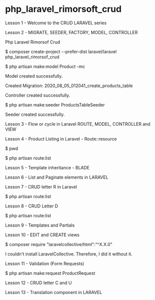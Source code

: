 # php_laravel_rimorsoft_crud

Lesson 1 - Welcome to the CRUD LARAVEL series

Lesson 2 - MIGRATE, SEEDER, FACTORY, MODEL, CONTROLLER

Php Laravel Rimorsof Crud

$ composer create-project --prefer-dist laravel/laravel php_laravel_rimorsof_crud

$ php artisan make:model Product -mc

Model created successfully.

Created Migration: 2020_08_05_012041_create_products_table

Controller created successfully.

$ php artisan make:seeder ProductsTableSeeder

Seeder created successfully.

Lesson 3 - Flow or cycle in Laravel ROUTE, MODEL, CONTROLLER and VIEW

Lesson 4 - Product Listing in Laravel - Route::resource

$ pwd

$ php artisan route:list

Lesson 5 - Template inheritance - BLADE

Lesson 6 - List and Paginate elements in LARAVEL

Lesson 7 - CRUD letter R in Laravel

$ php artisan route:list

Lesson 8 - CRUD Letter D

$ php artisan route:list

Lesson 9 - Templates and Partials

Lesson 10 - EDIT and CREATE views

$ composer require "laravelcollective/html":"^X.X.0"

I couldn't install LaravelCollective. Therefore, I did it without it.

Lesson 11 - Validation (Form Requests)

$ php artisan make:request ProductRequest

Lesson 12 - CRUD letter C and U

Lesson 13 - Translation component in LARAVEL



























